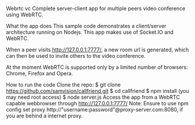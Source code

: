 Webrtc vc
Complete server-client app for multiple peers video conference using WebRTC.

What the app does
This sample code demonstrates a client/server architecture running on Nodejs. This app makes use of Socket.IO and WebRTC.

When a peer visits http://127.0.0.1:7777/, a new room url is generated, which can then be used to invite others to the video conference.

At the moment WebRTC is supported only by a limited number of browsers: Chrome, Firefox and Opera.

How to run the code
Clone the repo: $ git clone https://github.com/samvision/callfriend.git
$ cd callfriend
$ npm install (you may need root access)
$ node server.js
Access the app from a WebRTC capable webbrowser through http://127.0.0.1:7777/
Note: Ensure to use npm config set proxy http://"username:password"@proxy-server.com:8080, if you are behind a internet proxy.